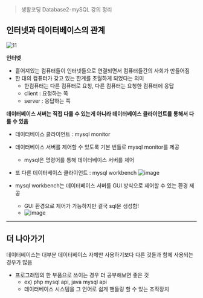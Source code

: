 >생활코딩 Database2-mySQL 강의 정리

## 인터넷과 데이터베이스의 관계
![11](https://user-images.githubusercontent.com/44824456/132817854-51ac0ed3-352f-4eae-8e98-45903d5c13f7.png)


**인터넷**

- 흩어져있는 컴퓨터들이 인터넷들으로 연결되면서 컴퓨터들간의 사회가 만들어짐
- 한 대의 컴퓨터가 갖고 있는 한계를 초월하게 되었다는 의미
    - 한컴퓨터는 다른 컴퓨터로 요청, 다른 컴퓨터는 요청한 컴퓨터에 응답
    - client : 요청하는 쪽
    - server : 응답하는 쪽

**데이터베이스 서버는 직접 다룰 수 있는게 아니라 데이터베이스 클라이언트를 통해서 다룰 수 있음**

- 데이터베이스 클라이언트 : mysql monitor
- 데이터베이스 서버를 제어할 수 있도록 기본 번들로 mysql monitor를 제공
    - mysql은 명령어를 통해 데이터베이스 서버를 제어

- 또 다른 데이터베이스 클라이언트 : mysql workbench
![image](https://user-images.githubusercontent.com/44824456/132817979-4f3ccb32-e41d-4077-b7c1-42a013ffccf1.png)
- mysql workbench는 데이터베이스 서버를 GUI 방식으로 제어할 수 있는 환경 제공
   - GUI 환경으로 제어가 가능하지만 결국 sql문 생성함!
   - ![image](https://user-images.githubusercontent.com/44824456/132818359-c6896e89-edc5-4a7c-9486-b854a76c3a17.png) 

---

## 더 나아가기

데이터베이스는 대부분 데이터베이스 자체만 사용하기보다 다른 것들과 함께 사용되는 경우가 많음

- 프로그래밍의 한 부품으로 쓰이는 경우 더 공부해보면 좋은 것
    - ex) php mysql api, java mysql api
    - 데이터베이스 시스템을 그 언어로 쉽게 핸들링 할 수 있는 조작장치
